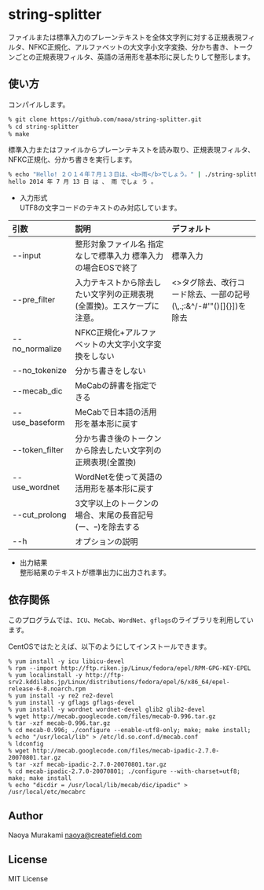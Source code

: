 # string-splitter

ファイルまたは標準入力のプレーンテキストを全体文字列に対する正規表現フィルタ、NFKC正規化、アルファベットの大文字小文字変換、分かち書き、トークンごとの正規表現フィルタ、英語の活用形を基本形に戻したりして整形します。

## 使い方
コンパイルします。

```bash
% git clone https://github.com/naoa/string-splitter.git
% cd string-splitter
% make
```

標準入力またはファイルからプレーンテキストを読み取り、正規表現フィルタ、NFKC正規化、分かち書きを実行します。

```bash
% echo "Hello! ２０１４年７月１３日は、<b>雨</b>でしょう。" | ./string-splitter
hello 2014 年 7 月 13 日 は 、 雨 でしょ う 。
```

* 入力形式  
UTF8の文字コードのテキストのみ対応しています。

| 引数        | 説明       |デフォルト   |
|:-----------|:------------|:------------|
| --input | 整形対象ファイル名 指定なしで標準入力 標準入力の場合EOSで終了|標準入力|
| --pre_filter |入力テキストから除去したい文字列の正規表現(全置換)。エスケープに注意。|<>タグ除去、改行コード除去、一部の記号(\\,.;:&^/-#'"()[]{}])を除去|
| --no_normalize |NFKC正規化+アルファベットの大文字小文字変換をしない||
| --no_tokenize |分かち書きをしない||
| --mecab_dic |MeCabの辞書を指定できる||
| --use_baseform |MeCabで日本語の活用形を基本形に戻す||
| --token_filter |分かち書き後のトークンから除去したい文字列の正規表現(全置換)||
| --use_wordnet |WordNetを使って英語の活用形を基本形に戻す||
| --cut_prolong |3文字以上のトークンの場合、末尾の長音記号(ー、ｰ)を除去する||
| --h |オプションの説明||

* 出力結果  
整形結果のテキストが標準出力に出力されます。

## 依存関係
このプログラムでは、<code>ICU</code>、<code>MeCab</code>、<code>WordNet</code>、<code>gflags</code>のライブラリを利用しています。

CentOSではたとえば、以下のようにしてインストールできます。

```
% yum install -y icu libicu-devel
% rpm --import http://ftp.riken.jp/Linux/fedora/epel/RPM-GPG-KEY-EPEL
% yum localinstall -y http://ftp-srv2.kddilabs.jp/Linux/distributions/fedora/epel/6/x86_64/epel-release-6-8.noarch.rpm
% yum install -y re2 re2-devel
% yum install -y gflags gflags-devel
% yum install -y wordnet wordnet-devel glib2 glib2-devel
% wget http://mecab.googlecode.com/files/mecab-0.996.tar.gz
% tar -xzf mecab-0.996.tar.gz
% cd mecab-0.996; ./configure --enable-utf8-only; make; make install; 
% echo "/usr/local/lib" > /etc/ld.so.conf.d/mecab.conf
% ldconfig
% wget http://mecab.googlecode.com/files/mecab-ipadic-2.7.0-20070801.tar.gz
% tar -xzf mecab-ipadic-2.7.0-20070801.tar.gz
% cd mecab-ipadic-2.7.0-20070801; ./configure --with-charset=utf8; make; make install
% echo "dicdir = /usr/local/lib/mecab/dic/ipadic" > /usr/local/etc/mecabrc
```

## Author

Naoya Murakami naoya@createfield.com

## License

MIT License 

